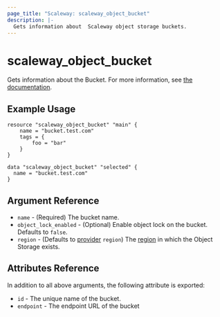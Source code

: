 ```yaml
---
page_title: "Scaleway: scaleway_object_bucket"
description: |-
  Gets information about  Scaleway object storage buckets.
---
```


# scaleway_object_bucket

Gets information about the Bucket.
For more information, see [the documentation](https://www.scaleway.com/en/docs/object-storage-feature/).

## Example Usage

```hcl
resource "scaleway_object_bucket" "main" {
    name = "bucket.test.com"
    tags = {
        foo = "bar"
    }
}

data "scaleway_object_bucket" "selected" {
  name = "bucket.test.com"
}
```

## Argument Reference

- `name` - (Required) The bucket name.
- `object_lock_enabled` - (Optional) Enable object lock on the bucket. Defaults to `false`.
- `region` - (Defaults to [provider](../index.md#region) `region`) The [region](../guides/regions_and_zones.md#zones) in which the Object Storage exists.


## Attributes Reference

In addition to all above arguments, the following attribute is exported:

* `id` - The unique name of the bucket.
* `endpoint` - The endpoint URL of the bucket